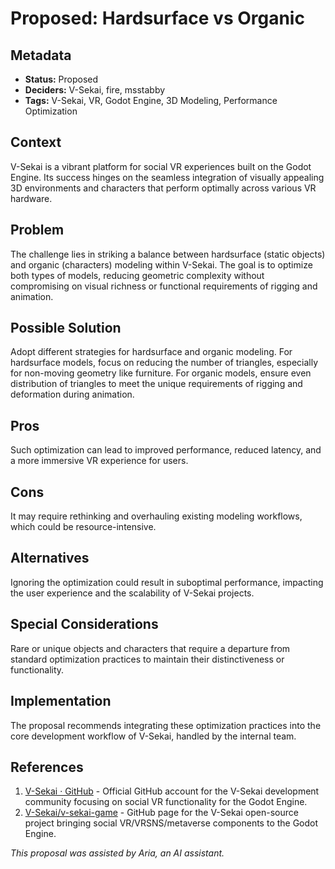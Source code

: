 # Proposed: Hardsurface vs Organic

## Metadata

- **Status:** Proposed
- **Deciders:** V-Sekai, fire, msstabby
- **Tags:** V-Sekai, VR, Godot Engine, 3D Modeling, Performance Optimization

## Context

V-Sekai is a vibrant platform for social VR experiences built on the Godot Engine. Its success hinges on the seamless integration of visually appealing 3D environments and characters that perform optimally across various VR hardware.

## Problem

The challenge lies in striking a balance between hardsurface (static objects) and organic (characters) modeling within V-Sekai. The goal is to optimize both types of models, reducing geometric complexity without compromising on visual richness or functional requirements of rigging and animation.

## Possible Solution

Adopt different strategies for hardsurface and organic modeling. For hardsurface models, focus on reducing the number of triangles, especially for non-moving geometry like furniture. For organic models, ensure even distribution of triangles to meet the unique requirements of rigging and deformation during animation.

## Pros

Such optimization can lead to improved performance, reduced latency, and a more immersive VR experience for users.

## Cons

It may require rethinking and overhauling existing modeling workflows, which could be resource-intensive.

## Alternatives

Ignoring the optimization could result in suboptimal performance, impacting the user experience and the scalability of V-Sekai projects.

## Special Considerations

Rare or unique objects and characters that require a departure from standard optimization practices to maintain their distinctiveness or functionality.

## Implementation

The proposal recommends integrating these optimization practices into the core development workflow of V-Sekai, handled by the internal team.

## References

1. [V-Sekai · GitHub](https://github.com/v-sekai) - Official GitHub account for the V-Sekai development community focusing on social VR functionality for the Godot Engine.
2. [V-Sekai/v-sekai-game](https://github.com/v-sekai/v-sekai-game) - GitHub page for the V-Sekai open-source project bringing social VR/VRSNS/metaverse components to the Godot Engine.

_This proposal was assisted by Aria, an AI assistant._
